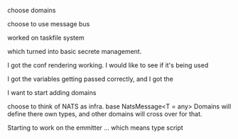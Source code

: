 choose domains

choose to use message bus

worked on taskfile system

which turned into basic secrete management.

I got the conf rendering working. I would like to see if it's being used

I got the variables getting passed correctly, and I got the 

I want to start adding domains

choose to think of NATS as infra. base NatsMessage<T = any>
Domains will define there own types, and other domains will cross over for that.


Starting to work on the emmitter ... which means type script


